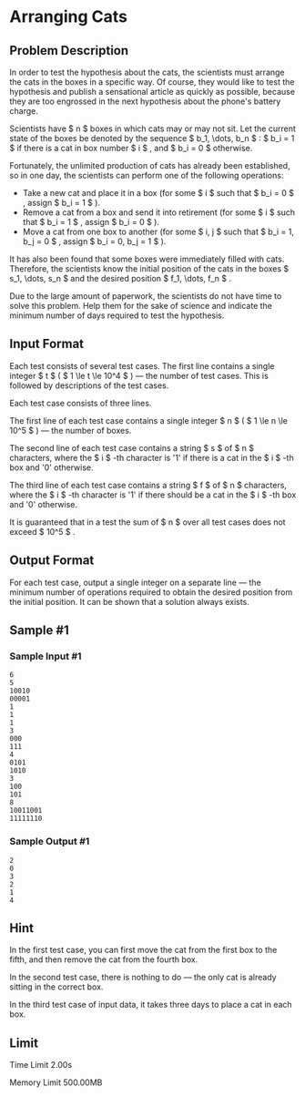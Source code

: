 # Arranging Cats

## Problem Description

In order to test the hypothesis about the cats, the scientists must arrange the cats in the boxes in a specific way. Of course, they would like to test the hypothesis and publish a sensational article as quickly as possible, because they are too engrossed in the next hypothesis about the phone's battery charge.

Scientists have $ n $ boxes in which cats may or may not sit. Let the current state of the boxes be denoted by the sequence $ b_1, \dots, b_n $ : $ b_i = 1 $ if there is a cat in box number $ i $ , and $ b_i = 0 $ otherwise.

Fortunately, the unlimited production of cats has already been established, so in one day, the scientists can perform one of the following operations:

- Take a new cat and place it in a box (for some $ i $ such that $ b_i = 0 $ , assign $ b_i = 1 $ ).
- Remove a cat from a box and send it into retirement (for some $ i $ such that $ b_i = 1 $ , assign $ b_i = 0 $ ).
- Move a cat from one box to another (for some $ i, j $ such that $ b_i = 1, b_j = 0 $ , assign $ b_i = 0, b_j = 1 $ ).

It has also been found that some boxes were immediately filled with cats. Therefore, the scientists know the initial position of the cats in the boxes $ s_1, \dots, s_n $ and the desired position $ f_1, \dots, f_n $ .

Due to the large amount of paperwork, the scientists do not have time to solve this problem. Help them for the sake of science and indicate the minimum number of days required to test the hypothesis.

## Input Format

Each test consists of several test cases. The first line contains a single integer $ t $ ( $ 1 \le t \le 10^4 $ ) — the number of test cases. This is followed by descriptions of the test cases.

Each test case consists of three lines.

The first line of each test case contains a single integer $ n $ ( $ 1 \le n \le 10^5 $ ) — the number of boxes.

The second line of each test case contains a string $ s $ of $ n $ characters, where the $ i $ -th character is '1' if there is a cat in the $ i $ -th box and '0' otherwise.

The third line of each test case contains a string $ f $ of $ n $ characters, where the $ i $ -th character is '1' if there should be a cat in the $ i $ -th box and '0' otherwise.

It is guaranteed that in a test the sum of $ n $ over all test cases does not exceed $ 10^5 $ .

## Output Format

For each test case, output a single integer on a separate line — the minimum number of operations required to obtain the desired position from the initial position. It can be shown that a solution always exists.

## Sample #1

### Sample Input #1

```
6
5
10010
00001
1
1
1
3
000
111
4
0101
1010
3
100
101
8
10011001
11111110
```

### Sample Output #1

```
2
0
3
2
1
4
```

## Hint

In the first test case, you can first move the cat from the first box to the fifth, and then remove the cat from the fourth box.

In the second test case, there is nothing to do — the only cat is already sitting in the correct box.

In the third test case of input data, it takes three days to place a cat in each box.

## Limit



Time Limit
2.00s

Memory Limit
500.00MB